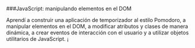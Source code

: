 ###JavaScript: manipulando elementos en el DOM

Aprendí a construir una aplicación de temporizador al estilo Pomodoro, a manipular elementos en el DOM, 
a modificar atributos y clases de manera dinámica, 
a crear eventos de interacción con el usuario y 
a utilizar objetos utilitarios de JavaScript. ¡

